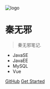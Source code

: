 ![logo](https://docsify.js.org/_media/icon.svg)

# 秦无邪

> 秦无邪笔记.

* JavaSE
* JavaEE
* MySQL
* Vue

[GitHub](https://github.com/qianshugm/qinwuxie.git)
[Get Started](#quick-start)